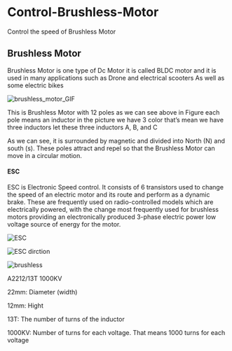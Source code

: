 # Control-Brushless-Motor
Control the speed of Brushless Motor

## Brushless Motor
Brushless Motor is one type of Dc Motor it is called BLDC motor and it is used in many applications such as Drone and electrical scooters As well as some electric bikes

![brushless_motor_GIF](https://user-images.githubusercontent.com/90250848/186409800-659f0ab7-d36e-483e-ad5f-b8cb9fec520c.gif)

This is Brushless Motor with 12 poles as we can see above in Figure each pole means an inductor in the picture we have 3 color that’s mean we have three inductors let these three inductors A, B, and C

As we can see, it is surrounded by magnetic and divided into North (N) and south (s). These poles attract and repel so that the Brushless Motor can move in a circular motion.

#### ESC
ESC is Electronic Speed control. It consists of 6 transistors used to change the speed of an electric motor and its route and perform as a dynamic brake. These are frequently used on radio-controlled models which are electrically powered, with the change most frequently used for brushless motors providing an electronically produced 3-phase electric power low voltage source of energy for the motor.

![ESC](https://user-images.githubusercontent.com/90250848/186411079-d0394ea5-d66c-40f0-a742-5e7559eb04ba.jpg)

![ESC dirction](https://user-images.githubusercontent.com/90250848/186411172-e6f106b6-0191-4586-ae46-2b245da082c6.jpeg)

![brushless](https://user-images.githubusercontent.com/90250848/186413276-65a20bcd-f64e-4f01-a1ca-cfc4d6ffd6c3.PNG)

A2212/13T
1000KV

22mm: Diameter (width)

12mm: Hight

13T: The number of turns of the inductor

1000KV: Number of turns for each voltage. That means 1000 turns for each voltage



